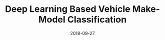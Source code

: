 ---
title: "Deep Learning Based Vehicle Make-Model Classification"
collection: publications
permalink: /publication/02_deep-learning-based-vehicle-make-model-classification
date: 2018-09-27
venue: 'Lecture Notes in Computer Science, vol 11141. Springer, Cham'
paperurl: 'https://link.springer.com/chapter/10.1007/978-3-030-01424-7_53'
citation: 'Satar B., Dirik A.E. (2018) Deep Learning Based Vehicle Make-Model Classification. In: Kůrková V., Manolopoulos Y., Hammer B., Iliadis L., Maglogiannis I. (eds) Artificial Neural Networks and Machine Learning – ICANN 2018. Lecture Notes in Computer Science, vol 11141. Springer, Cham'
---